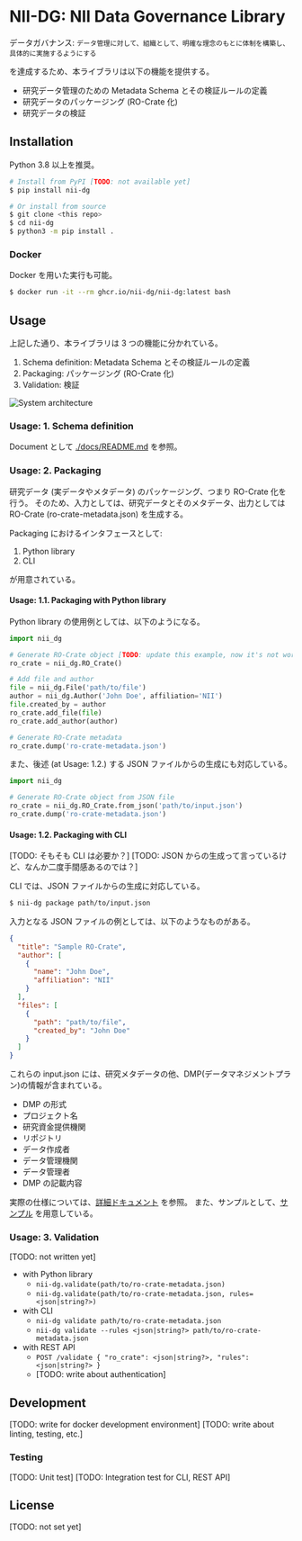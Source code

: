 # NII-DG: NII Data Governance Library

データガバナンス: `データ管理に対して、組織として、明確な理念のもとに体制を構築し、具体的に実施するようにする`

を達成するため、本ライブラリは以下の機能を提供する。

- 研究データ管理のための Metadata Schema とその検証ルールの定義
- 研究データのパッケージング (RO-Crate 化)
- 研究データの検証

## Installation

Python 3.8 以上を推奨。

```bash
# Install from PyPI [TODO: not available yet]
$ pip install nii-dg

# Or install from source
$ git clone <this repo>
$ cd nii-dg
$ python3 -m pip install .
```

### Docker

Docker を用いた実行も可能。

```bash
$ docker run -it --rm ghcr.io/nii-dg/nii-dg:latest bash
```

## Usage

上記した通り、本ライブラリは 3 つの機能に分かれている。

1. Schema definition: Metadata Schema とその検証ルールの定義
2. Packaging: パッケージング (RO-Crate 化)
3. Validation: 検証

![System architecture](https://user-images.githubusercontent.com/26019402/215007490-6f7b10b1-4e0d-4286-b7c6-6882a9c32948.png)

### Usage: 1. Schema definition

Document として [./docs/README.md](./docs/README.md) を参照。

### Usage: 2. Packaging

研究データ (実データやメタデータ) のパッケージング、つまり RO-Crate 化を行う。
そのため、入力としては、研究データとそのメタデータ、出力としては RO-Crate (ro-crate-metadata.json) を生成する。

Packaging におけるインタフェースとして:

1. Python library
2. CLI

が用意されている。

#### Usage: 1.1. Packaging with Python library

Python library の使用例としては、以下のようになる。

```python
import nii_dg

# Generate RO-Crate object [TODO: update this example, now it's not working]
ro_crate = nii_dg.RO_Crate()

# Add file and author
file = nii_dg.File('path/to/file')
author = nii_dg.Author('John Doe', affiliation='NII')
file.created_by = author
ro_crate.add_file(file)
ro_crate.add_author(author)

# Generate RO-Crate metadata
ro_crate.dump('ro-crate-metadata.json')
```

また、後述 (at Usage: 1.2.) する JSON ファイルからの生成にも対応している。

```python
import nii_dg

# Generate RO-Crate object from JSON file
ro_crate = nii_dg.RO_Crate.from_json('path/to/input.json')
ro_crate.dump('ro-crate-metadata.json')
```

#### Usage: 1.2. Packaging with CLI

[TODO: そもそも CLI は必要か？]
[TODO: JSON からの生成って言っているけど、なんか二度手間感あるのでは？]

CLI では、JSON ファイルからの生成に対応している。

```bash
$ nii-dg package path/to/input.json
```

入力となる JSON ファイルの例としては、以下のようなものがある。

```json
{
  "title": "Sample RO-Crate",
  "author": [
    {
      "name": "John Doe",
      "affiliation": "NII"
    }
  ],
  "files": [
    {
      "path": "path/to/file",
      "created_by": "John Doe"
    }
  ]
}
```

これらの input.json には、研究メタデータの他、DMP(データマネジメントプラン)の情報が含まれている。

- DMP の形式
- プロジェクト名
- 研究資金提供機関
- リポジトリ
- データ作成者
- データ管理機関
- データ管理者
- DMP の記載内容

実際の仕様については、[詳細ドキュメント](https://github.com/ascade/nii-dg/blob/9d56cba94da139bf5ec23d5432d48dbafc9d6097/tests/README.md) を参照。
また、サンプルとして、[サンプル](https://github.com/ascade/nii-dg/blob/f0f76213d5365ab5ed43902028060a335b8edb34/tests/common_sample.json) を用意している。

### Usage: 3. Validation

[TODO: not written yet]

- with Python library
  - `nii-dg.validate(path/to/ro-crate-metadata.json)`
  - `nii-dg.validate(path/to/ro-crate-metadata.json, rules=<json|string?>)`
- with CLI
  - `nii-dg validate path/to/ro-crate-metadata.json`
  - `nii-dg validate --rules <json|string?> path/to/ro-crate-metadata.json`
- with REST API
  - `POST /validate { "ro_crate": <json|string?>, "rules": <json|string?> }`
  - [TODO: write about authentication]

## Development

[TODO: write for docker development environment]
[TODO: write about linting, testing, etc.]

### Testing

[TODO: Unit test]
[TODO: Integration test for CLI, REST API]

## License

[TODO: not set yet]
